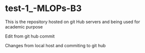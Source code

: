 # test-1_-MLOPs-B3
This is the repository hosted on git Hub servers and being used for academic purpose

Edit from git hub commit

Changes from local host and commiting to git hub
